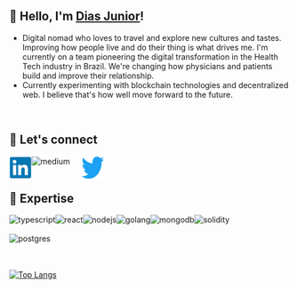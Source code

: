 ## 👋 Hello, I'm [Dias Junior](https://twitter.com/diasjuniorr)!
- Digital nomad who loves to travel and explore new cultures and tastes. Improving how people live and do their thing is what drives me. I'm currently on a team pioneering the digital transformation in the Health Tech industry in Brazil. We're changing how physicians and patients build and improve their relationship. 
- Currently experimenting with blockchain technologies and decentralized web. I believe that's how well move forward to the future. 

<br>

## 🤝 Let's connect
[<img align="left" alt="linked-in" src="https://raw.githubusercontent.com/devicons/devicon/master/icons/linkedin/linkedin-original.svg" width="40"/>](https://www.linkedin.com/in/diasjuniorr/)
[<img align="left" alt="medium" src="https://logowik.com/content/uploads/images/medium4864.jpg" width="90"/>](https://diasjunior.medium.com/)
[<img align="left" alt="twitter" src="https://raw.githubusercontent.com/devicons/devicon/master/icons/twitter/twitter-original.svg" width="40"/>](https://twitter.com/diasjuniorr)
<br>
<br>
## 🧠 Expertise
<img align="left" alt="typescript" src="https://img.shields.io/badge/TypeScript-007ACC?style=for-the-badge&logo=typescript&logoColor=white" />
<img align="left" alt="react" src="https://img.shields.io/badge/react%20-%2320232a.svg?&style=for-the-badge&logo=react&logoColor=%2361DAFB" />
<img align="left" alt="nodejs" src="https://img.shields.io/badge/node.js%20-%2343853D.svg?&style=for-the-badge&logo=node.js&logoColor=white" />
<img align="left" alt="golang" src="https://img.shields.io/badge/Go-00ADD8?style=for-the-badge&logo=go&logoColor=white" />
<img align="left" alt="mongodb" src="https://img.shields.io/badge/MongoDB-4EA94B?style=for-the-badge&logo=mongodb&logoColor=white" />
<img align="left" alt="solidity" src="https://img.shields.io/badge/Solidity-e6e6e6?style=for-the-badge&logo=solidity&logoColor=black">
<br>
<br>

<img align="left" alt="postgres" src="https://img.shields.io/badge/postgres-%23316192.svg?&style=for-the-badge&logo=postgresql&logoColor=white" />
<br>
<br>
<br>

[![Top Langs](https://github-readme-stats.vercel.app/api/top-langs/?username=diasjuniorr&layout=compact)](https://github.com/anuraghazra/github-readme-stats)


